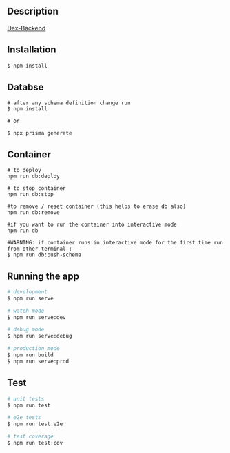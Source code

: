 
## Description

[Dex-Backend](https://github.com/aeternity/dex-backend)

## Installation

```bash
$ npm install
```

## Databse
```
# after any schema definition change run
$ npm install

# or

$ npx prisma generate
```

## Container
```
# to deploy
npm run db:deploy

# to stop container
npm run db:stop

#to remove / reset container (this helps to erase db also)
npm run db:remove

#if you want to run the container into interactive mode
npm run db

#WARNING: if container runs in interactive mode for the first time run from other terminal :
$ npm run db:push-schema

```

## Running the app

```bash
# development
$ npm run serve

# watch mode
$ npm run serve:dev

# debug mode
$ npm run serve:debug

# production mode
$ npm run build
$ npm run serve:prod
```

## Test

```bash
# unit tests
$ npm run test

# e2e tests
$ npm run test:e2e

# test coverage
$ npm run test:cov
```
